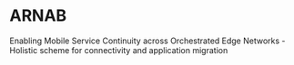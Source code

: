 # ARNAB
Enabling Mobile Service Continuity across Orchestrated Edge Networks - Holistic scheme for connectivity and application migration
